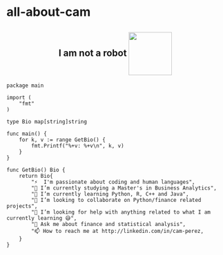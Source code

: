 # all-about-cam
 <h2 align="center">I am not a robot <img src = "https://media0.giphy.com/media/KDDpcKigbfFpnejZs6/giphy.gif?cid=ecf05e47oy6f4zjs8g1qoiystc56cu7r9tb8a1fe76e05oty&rid=giphy.gif" width = 100px, align="center"></h2>

```golang
package main

import (
	"fmt"
)

type Bio map[string]string

func main() {
	for k, v := range GetBio() {
		fmt.Printf("%+v: %+v\n", k, v)
	}
}

func GetBio() Bio {
	return Bio{
		"⚡  I'm passionate about coding and human languages",
		"🔭 I’m currently studying a Master's in Business Analytics",
		"🌱 I’m currently learning Python, R, C++ and Java",
		"👯 I’m looking to collaborate on Python/finance related projects",
		"🤔 I’m looking for help with anything related to what I am currently learning 😅",
		"💬 Ask me about finance and statistical analysis",
		"📫 How to reach me at http://linkedin.com/in/cam-perez,
	}
}
```
  
